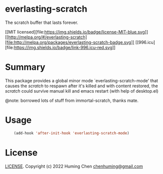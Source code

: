 # everlasting-scratch
The scratch buffer that lasts forever.

[[MIT licensed][file:https://img.shields.io/badge/license-MIT-blue.svg]]
[[http://melpa.org/#/everlasting-scratch][file:http://melpa.org/packages/everlasting-scratch-badge.svg]]
[[996.icu][file:https://img.shields.io/badge/link-996.icu-red.svg]]

# Summary
This package provides a global minor mode `everlasting-scratch-mode'
that causes the *scratch* to respawn after it's killed and with content restored,
the *scratch* could survive manual kill and emacs restart (with help of desktop.el)

@note: borrowed lots of stuff from immortal-scratch, thanks mate.

# Usage


```lisp
    (add-hook 'after-init-hook 'everlasting-scratch-mode)
```

# License

[LICENSE](LICENSE). Copyright (c) 2022 Huming Chen <chenhuming@gmail.com>
